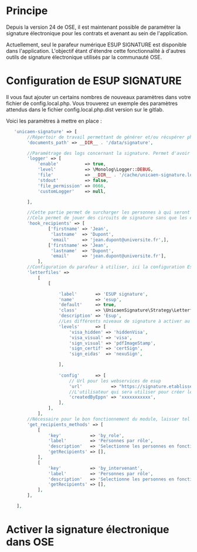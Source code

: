 # Principe

Depuis la version 24 de OSE, il est maintenant possible de paramétrer la signature électronique pour les contrats et
avenant au sein de l'application.

Actuellement, seul le parafeur numérique ESUP SIGNATURE est disponible dans l'application. L'objectif étant d'étendre
cette fonctionnalité à d'autres outils de signature électronique utilisés par la communauté OSE.

# Configuration de ESUP SIGNATURE

Il vous faut ajouter un certains nombres de nouveaux paramètres dans votre fichier de config.local.php. Vous trouverez
un exemple des paramètres attendus dans le fichier config.local.php.dist version sur le gitlab.

Voici les paramètres à mettre en place  :

```php
   'unicaen-signature' => [
        //Répertoir de travail permettant de générer et/ou récupérer physiquement les document au format pdf pour les envoyer par la suite dans le parafeur    
        'documents_path' => __DIR__ . '/data/signature',

        //Paramétrage des logs concernant la signature. Permet d'avoir un certain nomnbre de trace sur le fonctionnement de la signature électronique
        'logger' => [
            'enable'          => true,
            'level'           => \Monolog\Logger::DEBUG,
            'file'            => __DIR__ . '/cache/unicaen-signature.log',
            'stdout'          => false,
            'file_permission' => 0666,
            'customLogger'    => null,

        ],

        //Cette partie permet de surcharger les personnes à qui seront envoyées les signatures électronique. L'envoi des mail étant géré directement par le parafeur
        //Cela permet de jouer des circuits de signature sans que les emails partent aux personnes concernées
        'hook_recipients' => [
                ['firstname' => 'Jean',
                 'lastname'  => 'Dupont',
                 'email'     => 'jean.dupont@universite.fr',],
                ['firstname' => 'Jean',
                 'lastname'  => 'Dupont',
                 'email'     => 'jean.dupont@universite.fr'],
            ],
        //Configuration du parafeur à utiliser, ici la configuration Esup uniquement disponible pour le moment.
        'letterfiles' =>
            [
                [

                    'label'       => 'ESUP signature',
                    'name'        => 'esup',
                    'default'     => true,
                    'class'       => \UnicaenSignature\Strategy\Letterfile\Esup\EsupLetterfileStrategy::class,
                    'description' => 'Esup',
                    //Les différents niveaux de signature à activer au sein de OSE
                    'levels'      => [
                        'visa_hidden' => 'hiddenVisa',
                        'visa_visual' => 'visa',
                        'sign_visual' => 'pdfImageStamp',
                        'sign_certif' => 'certSign',
                        'sign_eidas'  => 'nexuSign',

                    ],
                    
                    'config'      => [
                        // Url pour les webservices de esup
                        'url'           => "https://signature.etablissement.fr",
                        //L'utilisateur qui sera utiliser pour créer les demandes de signature dans esup
                        'createdByEppn' => 'xxxxxxxxxxx',
                    ],
                ],
            ],
        //Nécessaire pour le bon fonctionnement du module, laisser tel quel.
        'get_recipients_methods' => [
            [
                'key'           => 'by_role',
                'label'         => 'Personnes par rôle',                                   // Intitulé
                'description'   => 'Selectionne les personnes en fonction de leurs rôles', // Description
                'getRecipients' => [],
            ],
            [
                'key'           => 'by_intervenant',
                'label'         => 'Personnes par rôle',                                   // Intitulé
                'description'   => 'Selectionne les personnes en fonction de leurs rôles', // Description
                'getRecipients' => [],
            ],
        ],

    ],
```

# Activer la signature électronique dans OSE








